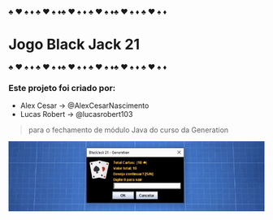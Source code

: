 :clubs: :hearts: :spades: :diamonds: :clubs: :hearts: :spades: :diamonds::clubs: :hearts: :spades: :diamonds: :clubs: :hearts: :spades: :diamonds::clubs: :hearts: :spades: :diamonds: :clubs: :hearts: :spades: :diamonds:
# Jogo Black Jack 21
:clubs: :hearts: :spades: :diamonds: :clubs: :hearts: :spades: :diamonds::clubs: :hearts: :spades: :diamonds: :clubs: :hearts: :spades: :diamonds::clubs: :hearts: :spades: :diamonds: :clubs: :hearts: :spades: :diamonds:

### Este projeto foi criado por:
* Alex Cesar      → @AlexCesarNascimento
* Lucas Robert    → @lucasrobert103

> para o fechamento de módulo Java do curso da Generation

![Alt text](BlackJack.gif)
